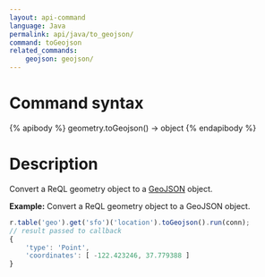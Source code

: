 ```yaml
---
layout: api-command
language: Java
permalink: api/java/to_geojson/
command: toGeojson
related_commands:
    geojson: geojson/
---
```

# Command syntax #

{% apibody %}
geometry.toGeojson() &rarr; object
{% endapibody %}

# Description #

Convert a ReQL geometry object to a [GeoJSON][] object.

[GeoJSON]: http://geojson.org

__Example:__ Convert a ReQL geometry object to a GeoJSON object.

```js
r.table('geo').get('sfo')('location').toGeojson().run(conn);
// result passed to callback
{
    'type': 'Point',
    'coordinates': [ -122.423246, 37.779388 ]
}
```
